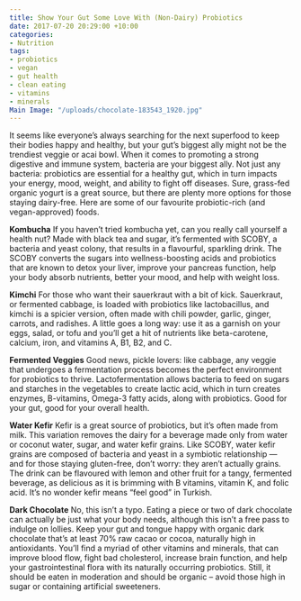```yaml
---
title: Show Your Gut Some Love With (Non-Dairy) Probiotics
date: 2017-07-20 20:29:00 +10:00
categories:
- Nutrition
tags:
- probiotics
- vegan
- gut health
- clean eating
- vitamins
- minerals
Main Image: "/uploads/chocolate-183543_1920.jpg"
---
```


It seems like everyone’s always searching for the next superfood to keep their bodies happy and healthy, but your gut’s biggest ally might not be the trendiest veggie or acai bowl. When it comes to promoting a strong digestive and immune system, bacteria are your biggest ally. Not just any bacteria: probiotics are essential for a healthy gut, which in turn impacts your energy, mood, weight, and ability to fight off diseases. Sure, grass-fed organic yogurt is a great source, but there are plenty more options for those staying dairy-free. Here are some of our favourite probiotic-rich (and vegan-approved) foods.

**Kombucha**
If you haven’t tried kombucha yet, can you really call yourself a health nut? Made with black tea and sugar, it’s fermented with SCOBY, a bacteria and yeast colony, that results in a flavourful, sparkling drink. The SCOBY converts the sugars into wellness-boosting acids and probiotics that are known to detox your liver, improve your pancreas function, help your body absorb nutrients, better your mood, and help with weight loss. 

**Kimchi**
For those who want their sauerkraut with a bit of kick. Sauerkraut, or fermented cabbage, is loaded with probiotics like lactobacillus, and kimchi is a spicier version, often made with chili powder, garlic, ginger, carrots, and radishes. A little goes a long way: use it as a garnish on your eggs, salad, or tofu and you’ll get a hit of nutrients like beta-carotene, calcium, iron, and vitamins A, B1, B2, and C. 

**Fermented Veggies**
Good news, pickle lovers: like cabbage, any veggie that undergoes a fermentation process becomes the perfect environment for probiotics to thrive. Lactofermentation allows bacteria to feed on sugars and starches in the vegetables to create lactic acid, which in turn creates enzymes, B-vitamins, Omega-3 fatty acids, along with probiotics. Good for your gut, good for your overall health. 

**Water Kefir**
Kefir is a great source of probiotics, but it’s often made from milk. This variation removes the dairy for a beverage made only from water or coconut water, sugar, and water kefir grains. Like SCOBY, water kefir grains are composed of bacteria and yeast in a symbiotic relationship — and for those staying gluten-free, don’t worry: they aren’t actually grains. The drink can be flavoured with lemon and other fruit for a tangy, fermented beverage, as delicious as it is brimming with B vitamins, vitamin K, and folic acid. It’s no wonder kefir means “feel good” in Turkish.

**Dark Chocolate**
No, this isn’t a typo. Eating a piece or two of dark chocolate can actually be just what your body needs, although this isn’t a free pass to indulge on lollies. Keep your gut and tongue happy with organic dark chocolate that’s at least 70% raw cacao or cocoa, naturally high in antioxidants. You’ll find a myriad of other vitamins and minerals, that can improve blood flow, fight bad cholesterol, increase brain function, and help your gastrointestinal flora with its naturally occurring probiotics. Still, it should be eaten in moderation and should be organic – avoid those high in sugar or containing artificial sweeteners.
